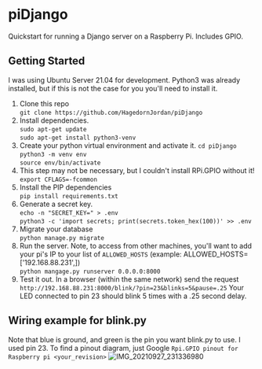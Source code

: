 # piDjango
Quickstart for running a Django server on a Raspberry Pi. Includes GPIO.

## Getting Started
I was using Ubuntu Server 21.04 for development. Python3 was already installed, but if this is not the case for you you'll need to install it. 

1. Clone this repo  
`git clone https://github.com/HagedornJordan/piDjango`
2. Install dependencies.  
`sudo apt-get update`  
`sudo apt-get install python3-venv`
3. Create your python virtual environment and activate it.
`cd piDjango`  
`python3 -m venv env`  
`source env/bin/activate`  
4. This step may not be necessary, but I couldn't install RPi.GPIO without it!  
`export CFLAGS=-fcommon`
5. Install the PIP dependencies  
`pip install requirements.txt`  
6. Generate a secret key.  
`echo -n "SECRET_KEY=" > .env`  
`python3 -c 'import secrets; print(secrets.token_hex(100))' >> .env`  
7. Migrate your database  
`python manage.py migrate`  
8. Run the server. Note, to access from other machines, you'll want to add your pi's IP to your list of `ALLOWED_HOSTS` (example: ALLOWED_HOSTS=['192.168.88.231',])  
`python mangage.py runserver 0.0.0.0:8000` 
9. Test it out. In a browser (within the same network) send the request `http://192.168.88.231:8000/blink/?pin=23&blinks=5&pause=.25` Your LED connected to pin 23 should blink 5 times with a .25 second delay. 


## Wiring example for blink.py
Note that blue is ground, and green is the pin you want blink.py to use. I used pin 23. To find a pinout diagram, just Google `Rpi.GPIO pinout for Raspberry pi <your_revision>` 
![IMG_20210927_231336980](https://user-images.githubusercontent.com/60068272/135017034-85df56d9-ec6b-43a3-96b6-e74554e8bc3a.jpg)
